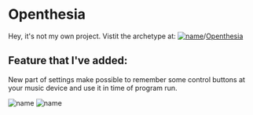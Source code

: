 # Openthesia
Hey, it's not my own project. Vistit the archetype at: [![name](https://images.weserv.nl/?url=avatars.githubusercontent.com/u/124681710?v=4&h=14&w=14&fit=cover&mask=circle&maxage=7d)](https://github.com/ImAxel0)/[Openthesia](https://github.com/ImAxel0/Openthesia)

## Feature that I've added:
New part of settings make possible to remember some control buttons  at your music device and use it in time of program run.

![name](https://1drv.ms/i/s!AlSEnJ1CkG5blZFqUZ5K33nyGWGpPg?embed=1&width=256)
![name](https://1drv.ms/i/s!AlSEnJ1CkG5blZFrRHLklUclMXGASg?embed=1&width=256)
